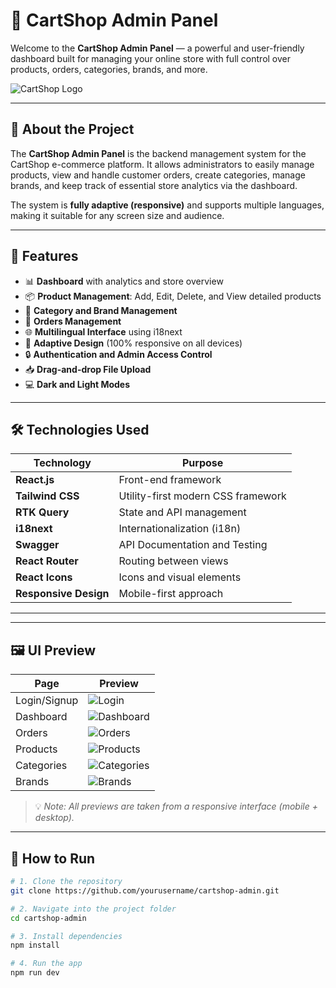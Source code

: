 # 🛒 CartShop Admin Panel

Welcome to the **CartShop Admin Panel** — a powerful and user-friendly dashboard built for managing your online store with full control over products, orders, categories, brands, and more.

![CartShop Logo](https://dummyimage.com/600x200/000/fff&text=CartShop+Admin+Panel)

---

## 📌 About the Project

The **CartShop Admin Panel** is the backend management system for the CartShop e-commerce platform. It allows administrators to easily manage products, view and handle customer orders, create categories, manage brands, and keep track of essential store analytics via the dashboard.

The system is **fully adaptive (responsive)** and supports multiple languages, making it suitable for any screen size and audience.

---

## 🎯 Features

- 📊 **Dashboard** with analytics and store overview  
- 📦 **Product Management**: Add, Edit, Delete, and View detailed products  
- 📂 **Category and Brand Management**  
- 🧾 **Orders Management**  
- 🌐 **Multilingual Interface** using i18next  
- 🧩 **Adaptive Design** (100% responsive on all devices)  
- 🔒 **Authentication and Admin Access Control**  
- 📥 **Drag-and-drop File Upload**  
- 💻 **Dark and Light Modes**

---

## 🛠️ Technologies Used

| Technology         | Purpose                            |
|--------------------|------------------------------------|
| **React.js**       | Front-end framework                |
| **Tailwind CSS**   | Utility-first modern CSS framework |
| **RTK Query**      | State and API management           |
| **i18next**        | Internationalization (i18n)        |
| **Swagger**        | API Documentation and Testing      |
| **React Router**   | Routing between views              |
| **React Icons**    | Icons and visual elements          |
| **Responsive Design** | Mobile-first approach           |

---


---

## 🖼️ UI Preview

| Page          | Preview                            |
|---------------|-------------------------------------|
| Login/Signup  | ![Login](./screenshots/login.png)   |
| Dashboard     | ![Dashboard](./screenshots/dashboard.png) |
| Orders        | ![Orders](./screenshots/orders.png) |
| Products      | ![Products](./screenshots/products.png) |
| Categories    | ![Categories](./screenshots/categories.png) |
| Brands        | ![Brands](./screenshots/brands.png) |

> 💡 *Note: All previews are taken from a responsive interface (mobile + desktop).*

---

## 🚀 How to Run

```bash
# 1. Clone the repository
git clone https://github.com/yourusername/cartshop-admin.git

# 2. Navigate into the project folder
cd cartshop-admin

# 3. Install dependencies
npm install

# 4. Run the app
npm run dev


